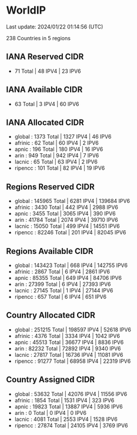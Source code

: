 # WorldIP

Last update: 2024/01/22 01:14:56 (UTC)

238 Countries in 5 regions

## IANA Reserved CIDR

- 71 Total | 48 IPV4 | 23 IPV6

## IANA Available CIDR

- 63 Total | 3 IPV4 | 60 IPV6

## IANA Allocated CIDR

- global : 1373 Total | 1327 IPV4 | 46 IPV6
- afrinic : 62 Total | 60 IPV4 | 2 IPV6
- apnic : 196 Total | 180 IPV4 | 16 IPV6
- arin : 949 Total | 942 IPV4 | 7 IPV6
- lacnic : 65 Total | 63 IPV4 | 2 IPV6
- ripencc : 101 Total | 82 IPV4 | 19 IPV6

## Regions Reserved CIDR

- global : 145965 Total | 6281 IPV4 | 139684 IPV6
- afrinic : 3430 Total | 442 IPV4 | 2988 IPV6
- apnic : 3455 Total | 3065 IPV4 | 390 IPV6
- arin : 41784 Total | 2074 IPV4 | 39710 IPV6
- lacnic : 15050 Total | 499 IPV4 | 14551 IPV6
- ripencc : 82246 Total | 201 IPV4 | 82045 IPV6

## Regions Available CIDR

- global : 143423 Total | 668 IPV4 | 142755 IPV6
- afrinic : 2867 Total | 6 IPV4 | 2861 IPV6
- apnic : 85355 Total | 649 IPV4 | 84706 IPV6
- arin : 27399 Total | 6 IPV4 | 27393 IPV6
- lacnic : 27145 Total | 1 IPV4 | 27144 IPV6
- ripencc : 657 Total | 6 IPV4 | 651 IPV6

## Country Allocated CIDR

- global : 251215 Total | 198597 IPV4 | 52618 IPV6
- afrinic : 4376 Total | 3334 IPV4 | 1042 IPV6
- apnic : 45513 Total | 36677 IPV4 | 8836 IPV6
- arin : 82232 Total | 72892 IPV4 | 9340 IPV6
- lacnic : 27817 Total | 16736 IPV4 | 11081 IPV6
- ripencc : 91277 Total | 68958 IPV4 | 22319 IPV6

## Country Assigned CIDR

- global : 53632 Total | 42076 IPV4 | 11556 IPV6
- afrinic : 1854 Total | 1531 IPV4 | 323 IPV6
- apnic : 19823 Total | 13887 IPV4 | 5936 IPV6
- arin : 0 Total | 0 IPV4 | 0 IPV6
- lacnic : 4081 Total | 2553 IPV4 | 1528 IPV6
- ripencc : 27874 Total | 24105 IPV4 | 3769 IPV6
